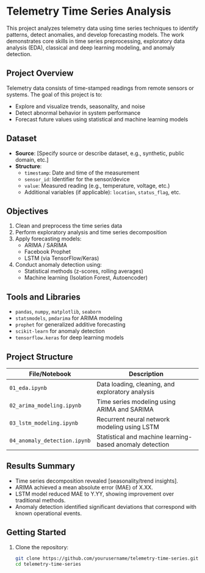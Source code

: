 # Telemetry Time Series Analysis

This project analyzes telemetry data using time series techniques to identify patterns, detect anomalies, and develop forecasting models. The work demonstrates core skills in time series preprocessing, exploratory data analysis (EDA), classical and deep learning modeling, and anomaly detection.

## Project Overview

Telemetry data consists of time-stamped readings from remote sensors or systems. The goal of this project is to:
- Explore and visualize trends, seasonality, and noise
- Detect abnormal behavior in system performance
- Forecast future values using statistical and machine learning models

## Dataset

- **Source**: [Specify source or describe dataset, e.g., synthetic, public domain, etc.]
- **Structure**:
  - `timestamp`: Date and time of the measurement
  - `sensor_id`: Identifier for the sensor/device
  - `value`: Measured reading (e.g., temperature, voltage, etc.)
  - Additional variables (if applicable): `location`, `status_flag`, etc.

## Objectives

1. Clean and preprocess the time series data
2. Perform exploratory analysis and time series decomposition
3. Apply forecasting models:
   - ARIMA / SARIMA
   - Facebook Prophet
   - LSTM (via TensorFlow/Keras)
4. Conduct anomaly detection using:
   - Statistical methods (z-scores, rolling averages)
   - Machine learning (Isolation Forest, Autoencoder)

## Tools and Libraries

- `pandas`, `numpy`, `matplotlib`, `seaborn`
- `statsmodels`, `pmdarima` for ARIMA modeling
- `prophet` for generalized additive forecasting
- `scikit-learn` for anomaly detection
- `tensorflow.keras` for deep learning models

## Project Structure

| File/Notebook | Description |
|---------------|-------------|
| `01_eda.ipynb` | Data loading, cleaning, and exploratory analysis |
| `02_arima_modeling.ipynb` | Time series modeling using ARIMA and SARIMA |
| `03_lstm_modeling.ipynb` | Recurrent neural network modeling using LSTM |
| `04_anomaly_detection.ipynb` | Statistical and machine learning-based anomaly detection |

## Results Summary

- Time series decomposition revealed [seasonality/trend insights].
- ARIMA achieved a mean absolute error (MAE) of X.XX.
- LSTM model reduced MAE to Y.YY, showing improvement over traditional methods.
- Anomaly detection identified significant deviations that correspond with known operational events.

## Getting Started

1. Clone the repository:
   ```bash
   git clone https://github.com/yourusername/telemetry-time-series.git
   cd telemetry-time-series
